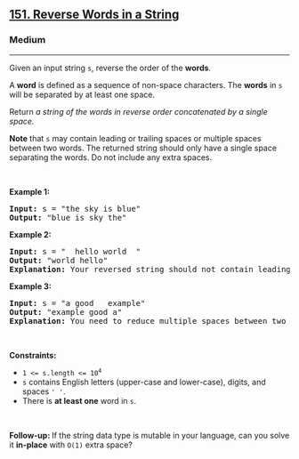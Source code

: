 <h2><a href="https://leetcode.com/problems/reverse-words-in-a-string/">151. Reverse Words in a String</a></h2><h3>Medium</h3><hr><div><p class="extension-adhd-reader-p"><span class="extension-adhd-reader-wrapper"><span class="extension-adhd-reader-container"><span class="extension-adhd-reader-boldify">G</span>iven</span> an <span class="extension-adhd-reader-container"><span class="extension-adhd-reader-boldify">i</span>nput</span> <span class="extension-adhd-reader-container"><span class="extension-adhd-reader-boldify">st</span>ring</span> </span><code>s</code><span class="extension-adhd-reader-wrapper">, <span class="extension-adhd-reader-container"><span class="extension-adhd-reader-boldify">re</span>verse</span> <span class="extension-adhd-reader-container"><span class="extension-adhd-reader-boldify">t</span>he</span> <span class="extension-adhd-reader-container"><span class="extension-adhd-reader-boldify">o</span>rder</span> of <span class="extension-adhd-reader-container"><span class="extension-adhd-reader-boldify">t</span>he</span> </span><strong><span class="extension-adhd-reader-wrapper"><span class="extension-adhd-reader-container"><span class="extension-adhd-reader-boldify">w</span>ords</span></span></strong>.</p>

<p class="extension-adhd-reader-p">A <strong><span class="extension-adhd-reader-wrapper"><span class="extension-adhd-reader-container"><span class="extension-adhd-reader-boldify">w</span>ord</span></span></strong><span class="extension-adhd-reader-wrapper"> is <span class="extension-adhd-reader-container"><span class="extension-adhd-reader-boldify">de</span>fined</span> as a <span class="extension-adhd-reader-container"><span class="extension-adhd-reader-boldify">se</span>quence</span> of <span class="extension-adhd-reader-container"><span class="extension-adhd-reader-boldify">non</span>-space</span> <span class="extension-adhd-reader-container"><span class="extension-adhd-reader-boldify">cha</span>racters.</span> <span class="extension-adhd-reader-container"><span class="extension-adhd-reader-boldify">T</span>he</span> </span><strong><span class="extension-adhd-reader-wrapper"><span class="extension-adhd-reader-container"><span class="extension-adhd-reader-boldify">w</span>ords</span></span></strong> in <code>s</code><span class="extension-adhd-reader-wrapper"> <span class="extension-adhd-reader-container"><span class="extension-adhd-reader-boldify">w</span>ill</span> be <span class="extension-adhd-reader-container"><span class="extension-adhd-reader-boldify">sep</span>arated</span> by at <span class="extension-adhd-reader-container"><span class="extension-adhd-reader-boldify">l</span>east</span> <span class="extension-adhd-reader-container"><span class="extension-adhd-reader-boldify">o</span>ne</span> <span class="extension-adhd-reader-container"><span class="extension-adhd-reader-boldify">sp</span>ace.</span></span></p>

<p class="extension-adhd-reader-p"><span class="extension-adhd-reader-wrapper"><span class="extension-adhd-reader-container"><span class="extension-adhd-reader-boldify">Re</span>turn</span> </span><em><span class="extension-adhd-reader-wrapper">a <span class="extension-adhd-reader-container"><span class="extension-adhd-reader-boldify">st</span>ring</span> of <span class="extension-adhd-reader-container"><span class="extension-adhd-reader-boldify">t</span>he</span> <span class="extension-adhd-reader-container"><span class="extension-adhd-reader-boldify">w</span>ords</span> in <span class="extension-adhd-reader-container"><span class="extension-adhd-reader-boldify">re</span>verse</span> <span class="extension-adhd-reader-container"><span class="extension-adhd-reader-boldify">o</span>rder</span> <span class="extension-adhd-reader-container"><span class="extension-adhd-reader-boldify">conc</span>atenated</span> by a <span class="extension-adhd-reader-container"><span class="extension-adhd-reader-boldify">si</span>ngle</span> <span class="extension-adhd-reader-container"><span class="extension-adhd-reader-boldify">sp</span>ace.</span></span></em></p>

<p class="extension-adhd-reader-p"><b><span class="extension-adhd-reader-wrapper"><span class="extension-adhd-reader-container"><span class="extension-adhd-reader-boldify">N</span>ote</span></span></b><span class="extension-adhd-reader-wrapper"> <span class="extension-adhd-reader-container"><span class="extension-adhd-reader-boldify">t</span>hat</span> </span><code>s</code><span class="extension-adhd-reader-wrapper"> <span class="extension-adhd-reader-container"><span class="extension-adhd-reader-boldify">m</span>ay</span> <span class="extension-adhd-reader-container"><span class="extension-adhd-reader-boldify">co</span>ntain</span> <span class="extension-adhd-reader-container"><span class="extension-adhd-reader-boldify">le</span>ading</span> or <span class="extension-adhd-reader-container"><span class="extension-adhd-reader-boldify">tr</span>ailing</span> <span class="extension-adhd-reader-container"><span class="extension-adhd-reader-boldify">sp</span>aces</span> or <span class="extension-adhd-reader-container"><span class="extension-adhd-reader-boldify">mu</span>ltiple</span> <span class="extension-adhd-reader-container"><span class="extension-adhd-reader-boldify">sp</span>aces</span> <span class="extension-adhd-reader-container"><span class="extension-adhd-reader-boldify">be</span>tween</span> <span class="extension-adhd-reader-container"><span class="extension-adhd-reader-boldify">t</span>wo</span> <span class="extension-adhd-reader-container"><span class="extension-adhd-reader-boldify">wo</span>rds.</span> <span class="extension-adhd-reader-container"><span class="extension-adhd-reader-boldify">T</span>he</span> <span class="extension-adhd-reader-container"><span class="extension-adhd-reader-boldify">re</span>turned</span> <span class="extension-adhd-reader-container"><span class="extension-adhd-reader-boldify">st</span>ring</span> <span class="extension-adhd-reader-container"><span class="extension-adhd-reader-boldify">sh</span>ould</span> <span class="extension-adhd-reader-container"><span class="extension-adhd-reader-boldify">o</span>nly</span> <span class="extension-adhd-reader-container"><span class="extension-adhd-reader-boldify">h</span>ave</span> a <span class="extension-adhd-reader-container"><span class="extension-adhd-reader-boldify">si</span>ngle</span> <span class="extension-adhd-reader-container"><span class="extension-adhd-reader-boldify">s</span>pace</span> <span class="extension-adhd-reader-container"><span class="extension-adhd-reader-boldify">sep</span>arating</span> <span class="extension-adhd-reader-container"><span class="extension-adhd-reader-boldify">t</span>he</span> <span class="extension-adhd-reader-container"><span class="extension-adhd-reader-boldify">wo</span>rds.</span> Do <span class="extension-adhd-reader-container"><span class="extension-adhd-reader-boldify">n</span>ot</span> <span class="extension-adhd-reader-container"><span class="extension-adhd-reader-boldify">in</span>clude</span> <span class="extension-adhd-reader-container"><span class="extension-adhd-reader-boldify">a</span>ny</span> <span class="extension-adhd-reader-container"><span class="extension-adhd-reader-boldify">e</span>xtra</span> <span class="extension-adhd-reader-container"><span class="extension-adhd-reader-boldify">sp</span>aces.</span></span></p>

<p class="extension-adhd-reader-p">&nbsp;</p>
<p class="extension-adhd-reader-p"><strong class="example"><span class="extension-adhd-reader-wrapper"><span class="extension-adhd-reader-container"><span class="extension-adhd-reader-boldify">Ex</span>ample</span> 1:</span></strong></p>

<pre><strong>Input:</strong> s = "the sky is blue"
<strong>Output:</strong> "blue is sky the"
</pre>

<p class="extension-adhd-reader-p"><strong class="example"><span class="extension-adhd-reader-wrapper"><span class="extension-adhd-reader-container"><span class="extension-adhd-reader-boldify">Ex</span>ample</span> 2:</span></strong></p>

<pre><strong>Input:</strong> s = "  hello world  "
<strong>Output:</strong> "world hello"
<strong>Explanation:</strong> Your reversed string should not contain leading or trailing spaces.
</pre>

<p class="extension-adhd-reader-p"><strong class="example"><span class="extension-adhd-reader-wrapper"><span class="extension-adhd-reader-container"><span class="extension-adhd-reader-boldify">Ex</span>ample</span> 3:</span></strong></p>

<pre><strong>Input:</strong> s = "a good   example"
<strong>Output:</strong> "example good a"
<strong>Explanation:</strong> You need to reduce multiple spaces between two words to a single space in the reversed string.
</pre>

<p class="extension-adhd-reader-p">&nbsp;</p>
<p class="extension-adhd-reader-p"><strong><span class="extension-adhd-reader-wrapper"><span class="extension-adhd-reader-container"><span class="extension-adhd-reader-boldify">Cons</span>traints:</span></span></strong></p>

<ul>
	<li><code>1 &lt;= s.length &lt;= 10<sup>4</sup></code></li>
	<li><code>s</code> contains English letters (upper-case and lower-case), digits, and spaces <code>' '</code>.</li>
	<li>There is <strong>at least one</strong> word in <code>s</code>.</li>
</ul>

<p class="extension-adhd-reader-p">&nbsp;</p>
<p class="extension-adhd-reader-p"><b data-stringify-type="bold"><span class="extension-adhd-reader-wrapper"><span class="extension-adhd-reader-container"><span class="extension-adhd-reader-boldify">Fol</span>low-up:</span>&nbsp;</span></b><span class="extension-adhd-reader-wrapper">If <span class="extension-adhd-reader-container"><span class="extension-adhd-reader-boldify">t</span>he</span> <span class="extension-adhd-reader-container"><span class="extension-adhd-reader-boldify">st</span>ring</span> <span class="extension-adhd-reader-container"><span class="extension-adhd-reader-boldify">d</span>ata</span> <span class="extension-adhd-reader-container"><span class="extension-adhd-reader-boldify">t</span>ype</span> is <span class="extension-adhd-reader-container"><span class="extension-adhd-reader-boldify">mu</span>table</span> in <span class="extension-adhd-reader-container"><span class="extension-adhd-reader-boldify">y</span>our</span> <span class="extension-adhd-reader-container"><span class="extension-adhd-reader-boldify">lan</span>guage,</span> <span class="extension-adhd-reader-container"><span class="extension-adhd-reader-boldify">c</span>an</span>&nbsp;<span class="extension-adhd-reader-container"><span class="extension-adhd-reader-boldify">y</span>ou</span> <span class="extension-adhd-reader-container"><span class="extension-adhd-reader-boldify">s</span>olve</span> it&nbsp;</span><b data-stringify-type="bold"><span class="extension-adhd-reader-wrapper"><span class="extension-adhd-reader-container"><span class="extension-adhd-reader-boldify">in</span>-place</span></span></b><span class="extension-adhd-reader-wrapper">&nbsp;<span class="extension-adhd-reader-container"><span class="extension-adhd-reader-boldify">w</span>ith</span>&nbsp;</span><code data-stringify-type="code"><span class="extension-adhd-reader-wrapper"><span class="extension-adhd-reader-container"><span class="extension-adhd-reader-boldify">O</span>(1)</span></span></code><span class="extension-adhd-reader-wrapper">&nbsp;<span class="extension-adhd-reader-container"><span class="extension-adhd-reader-boldify">e</span>xtra</span> <span class="extension-adhd-reader-container"><span class="extension-adhd-reader-boldify">sp</span>ace?</span></span></p>
</div>